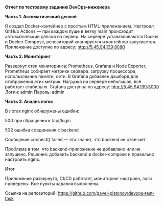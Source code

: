 **Отчет по тестовому заданию DevOps-инженера**

**Часть 1. Автоматический деплой**

Я создал Docker-контейнер с простым HTML-приложением.
Настроил GitHub Actions — при каждом пуше в ветку main происходит автоматический деплой на сервер.
На сервере устанавливаются Docker и Docker Compose, репозиторий клонируется и контейнер запускается.
Приложение доступно по адресу: http://5.45.94.139:8080

**Часть 2. Мониторинг**

Развернут стек мониторинга: Prometheus, Grafana и Node Exporter.
Prometheus собирает метрики сервера: загрузку процессора, использование памяти, сети.
В Grafana добавлен дашборд для отображения этих метрик.
Нагрузка на сервере небольшая, всё работает стабильно.
Grafana доступна по адресу: http://5.45.94.139:3000
Логин: admin
Пароль: admin

**Часть 3. Анализ логов**

В логах nginx обнаружены ошибки:

500 при обращении к /api/login

502 ошибка соединения с backend

Сообщение connect() failed — это значит, что backend не отвечает

Проблема в том, что backend-приложение не добавлено или не запущено.
Решение: добавить backend в docker-compose и правильно настроить nginx.

Итог

Приложение развернуто, CI/CD работает, мониторинг настроен, логи проверены.
Все пункты задания выполнены.

Ссылка на репозиторий:
https://github.com/pavel-platonov/devops-test-task
